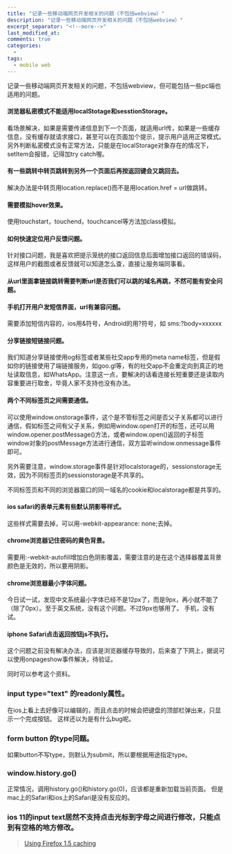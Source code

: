 ```yaml
---
title: "记录一些移动端网页开发相关的问题（不包括webview）"
description: "记录一些移动端网页开发相关的问题（不包括webview）"
excerpt_separator: "<!--more-->"
last_modified_at: 
comments: true
categories:
  -
tags:
  - mobile web
---
```


记录一些移动端网页开发相关的问题，不包括webview，但可能包括一些pc端也适用的问题。

#### 浏览器私密模式不能适用localStotage和sesstionStorage。

看场景解决，如果是需要传递信息到下一个页面，就适用url传，如果是一些缓存信息，没有缓存就请求接口，甚至可以在页面加个提示，提示用户适用正常模式。
另外判断私密模式没有正常方法，只能是在localStorage对象存在的情况下，setItem会报错，记得加try catch喔。

#### 有一些跳转中转页跳转到另外一个页面后再按返回键会又跳回去。

解决办法是中转页用location.replace()而不是用location.href = url做跳转。

#### 需要模拟hover效果。

使用touchstart，touchend，touchcancel等方法加class模拟。

#### 如何快速定位用户反馈问题。

针对接口问题，我是喜欢把提示笼统的接口返回信息后面增加接口返回的错误码，这样用户的截图或者反馈就可以知道怎么查，直接让服务端同事看。

#### 从url里面拿链接跳转需要判断url是否我们可以跳的域名再跳，不然可能有安全问题。

#### 手机打开用户发短信界面，url有兼容问题。

需要添加短信内容的，ios用&符号，Android的用?符号，如 sms:?body=xxxxxx

#### 分享链接短链接问题。

我们知道分享链接使用og标签或者某些社交app专用的meta name标签，但是假如你的链接使用了端链接服务，如goo.gl等，有的社交app不会重定向到真正的地址读取信息，如WhatsApp。注意这一点，要解决的话看连接长短重要还是读取内容重要进行取舍，毕竟人家不支持也没有办法。

#### 两个不同标签页之间需要通信。

可以使用window.onstorage事件，这个是不管标签之间是否父子关系都可以进行通信，假如标签之间有父子关系，例如用window.open打开的标签，还可以用window.opener.postMessage()方法，或者window.open()返回的子标签window对象的postMessage方法进行通信，双方监听window.onmessage事件即可。

另外需要注意，window.storage事件是针对localstorage的，sessionstorage无效，因为不同标签页的sessionstorage是不共享的。

不同标签页和不同的浏览器窗口的同一域名的cookie和localstorage都是共享的。

#### ios safari的表单元素有些默认阴影等样式。

这些样式需要去掉，可以用-webkit-appearance: none;去掉。

#### chrome浏览器记住密码的黄色背景。

需要用:-webkit-autofill增加白色阴影覆盖，需要注意的是在这个选择器覆盖背景颜色是无效的，所以要用阴影。

#### chrome浏览器最小字体问题。

今日试一试，发现中文系统最小字体已经不是12px了，而是9px，再小就不能了（除了0px）。至于英文系统，没有这个问题。不过9px也够用了。
手机，没有试。

#### iphone Safari点击返回按钮js不执行。

这个问题之前没有解决办法，应该是浏览器缓存导致的，后来查了下网上，据说可以使用onpageshow事件解决，待验证。

同时可以参考这个资料。

### input type="text" 的readonly属性。

在ios上看上去好像可以编辑的，而且点击的时候会把键盘的顶部栏弹出来，只显示一个完成按钮。
这样还以为是有什么bug呢。

### form button 的type问题。

如果button不写type，则默认为submit，所以要根据用途指定type。

### window.history.go()

正常情况，调用history.go()和history.go(0)，应该都是重新加载当前页面。
但是mac上的Safari和ios上的Safari是没有反应的。

### ios 11的input text居然不支持点击光标到字母之间进行修改，只能点到有空格的地方修改。

> <site><a target="_blank" href="https://developer.mozilla.org/en-US/Firefox/Releases/1.5/Using_Firefox_1.5_caching">Using Firefox 1.5 caching</a></site>
